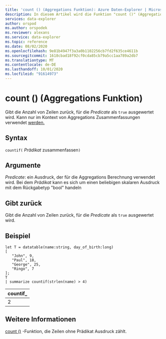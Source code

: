 ```yaml
---
title: 'count () (Aggregations Funktion): Azure Daten-Explorer | Microsoft-Dokumentation'
description: In diesem Artikel wird die Funktion "count ()" (Aggregations Funktion) in Azure Daten-Explorer beschrieben.
services: data-explorer
author: orspod
ms.author: orspodek
ms.reviewer: alexans
ms.service: data-explorer
ms.topic: reference
ms.date: 08/02/2020
ms.openlocfilehash: 9e81b4947f3a3a0b1102256cb7fd2f635ce4611b
ms.sourcegitcommit: 1618cbad18f92cf0cda85cb79a5cc1aa789a2db7
ms.translationtype: MT
ms.contentlocale: de-DE
ms.lasthandoff: 10/01/2020
ms.locfileid: "91614973"
---
```

# <a name="countif-aggregation-function"></a>count () (Aggregations Funktion)

Gibt die Anzahl von Zeilen zurück, für die *Predicate* als `true` ausgewertet wird. Kann nur im Kontext von Aggregations Zusammenfassungen verwendet [werden.](summarizeoperator.md)

## <a name="syntax"></a>Syntax

`countif(` *Prädikat* zusammenfassen`)`

## <a name="arguments"></a>Argumente

*Predicate*: ein Ausdruck, der für die Aggregations Berechnung verwendet wird. Bei dem *Prädikat* kann es sich um einen beliebigen skalaren Ausdruck mit dem Rückgabetyp "bool" handeln

## <a name="returns"></a>Gibt zurück

Gibt die Anzahl von Zeilen zurück, für die *Predicate* als `true` ausgewertet wird.

## <a name="example"></a>Beispiel

```kusto
let T = datatable(name:string, day_of_birth:long)
[
   "John", 9,
   "Paul", 18,
   "George", 25,
   "Ringo", 7
];
T
| summarize countif(strlen(name) > 4)
```

|countif_|
|----|
|2|

## <a name="see-also"></a>Weitere Informationen

[count ()](count-aggfunction.md) -Funktion, die Zeilen ohne Prädikat Ausdruck zählt.
